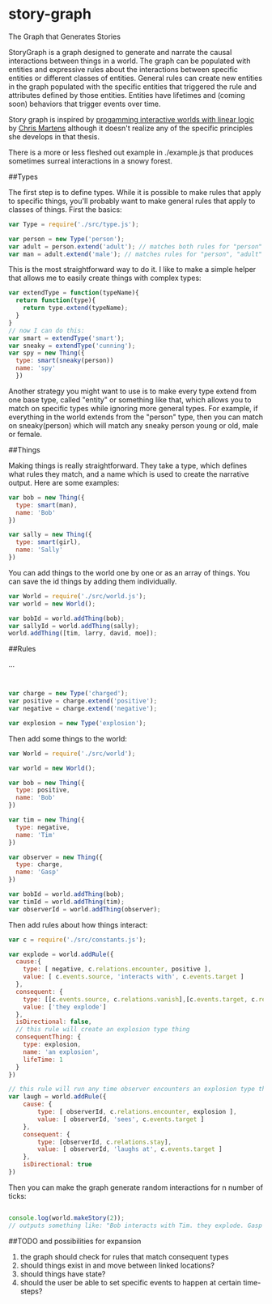 # story-graph
The Graph that Generates Stories

StoryGraph is a graph designed to generate and narrate the causal interactions between things in a world. The graph can be populated with entities and expressive rules about the interactions between specific entities or different classes of entities. General rules can create new entities in the graph populated with the specific entities that triggered the rule and attributes defined by those entities. Entities have lifetimes and (coming soon) behaviors that trigger events over time.

Story graph is inspired by [progamming interactive worlds with linear logic](http://www.cs.cmu.edu/~cmartens/thesis/) by [Chris Martens](http://www.cs.cmu.edu/~cmartens/index.html) although it doesn't realize any of the specific principles she develops in that thesis.

There is a more or less fleshed out example in ./example.js that produces sometimes surreal interactions in a snowy forest.

##Types

The first step is to define types. While it is possible to make rules that apply to specific things, you'll probably want to make general rules that apply to classes of things. First the basics:
```javascript
var Type = require('./src/type.js');

var person = new Type('person');
var adult = person.extend('adult'); // matches both rules for "person" generally and "adult" specifically
var man = adult.extend('male'); // matches rules for "person", "adult" and "man"
```
This is the most straightforward way to do it. I like to make a simple helper that allows me to easily create things with complex types:
```javascript
var extendType = function(typeName){
  return function(type){
    return type.extend(typeName);
  }
}
// now I can do this:
var smart = extendType('smart');
var sneaky = extendType('cunning');
var spy = new Thing({ 
  type: smart(sneaky(person))
  name: 'spy'
  })
```
Another strategy you might want to use is to make every type extend from one base type, called "entity" or something like that, which allows you to match on specific types while ignoring more general types. For example, if everything in the world extends from the "person" type, then you can match on sneaky(person) which will match any sneaky person young or old, male or female.

##Things

Making things is really straightforward. They take a type, which defines what rules they match, and a name which is used to create the narrative output. Here are some examples:
```javascript
var bob = new Thing({
  type: smart(man),
  name: 'Bob'
})

var sally = new Thing({
  type: smart(girl),
  name: 'Sally'
})
```
You can add things to the world one by one or as an array of things. You can save the id things by adding them individually.
```javascript
var World = require('./src/world.js');
var world = new World();

var bobId = world.addThing(bob);
var sallyId = world.addThing(sally);
world.addThing([tim, larry, david, moe]);
```

##Rules

...

```javascript


var charge = new Type('charged');
var positive = charge.extend('positive');
var negative = charge.extend('negative');

var explosion = new Type('explosion');
```
Then add some things to the world:
```javascript
var World = require('./src/world');

var world = new World();

var bob = new Thing({
  type: positive,
  name: 'Bob'
})

var tim = new Thing({
  type: negative,
  name: 'Tim'
})

var observer = new Thing({
  type: charge,
  name: 'Gasp'
})

var bobId = world.addThing(bob);
var timId = world.addThing(tim);
var observerId = world.addThing(observer);
```
Then add rules about how things interact:
```javascript
var c = require('./src/constants.js');

var explode = world.addRule({
  cause:{
    type: [ negative, c.relations.encounter, positive ],
    value: [ c.events.source, 'interacts with', c.events.target ]
  },
  consequent: {
    type: [[c.events.source, c.relations.vanish],[c.events.target, c.relations.vanish]],
    value: ['they explode']
  },
  isDirectional: false,
  // this rule will create an explosion type thing
  consequentThing: {
    type: explosion,
    name: 'an explosion',
    lifeTime: 1
  }
})

// this rule will run any time observer encounters an explosion type thing
var laugh = world.addRule({
	cause: {
		type: [ observerId, c.relations.encounter, explosion ],
		value: [ observerId, 'sees', c.events.target ]
	},
	consequent: {
		type: [observerId, c.relations.stay],
		value: [ observerId, 'laughs at', c.events.target ]
	},
	isDirectional: true
})

```
Then you can make the graph generate random interactions for n number of ticks:
```javascript

console.log(world.makeStory(2));
// outputs something like: "Bob interacts with Tim. they explode. Gasp sees the explosion. Gasp laughs at the explosion."
```
##TODO and possibilities for expansion
1) the graph should check for rules that match consequent types    
2) should things exist in and move between linked locations?    
3) should things have state?    
4) should the user be able to set specific events to happen at certain time-steps?    
